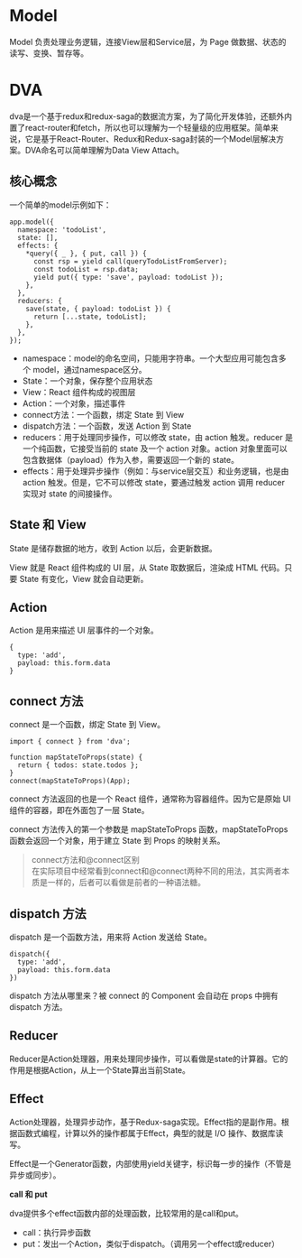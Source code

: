 # Model

Model 负责处理业务逻辑，连接View层和Service层，为 Page 做数据、状态的读写、变换、暂存等。

# DVA

dva是一个基于redux和redux-saga的数据流方案，为了简化开发体验，还额外内置了react-router和fetch，所以也可以理解为一个轻量级的应用框架。简单来说，它是基于React-Router、Redux和Redux-saga封装的一个Model层解决方案。DVA命名可以简单理解为Data View Attach。

## 核心概念

一个简单的model示例如下：

```
app.model({
  namespace: 'todoList',
  state: [],
  effects: {
    *query({ _ }, { put, call }) {
      const rsp = yield call(queryTodoListFromServer);
      const todoList = rsp.data;
      yield put({ type: 'save', payload: todoList });
    },
  },
  reducers: {
    save(state, { payload: todoList }) {
      return [...state, todoList];
    },
  },
});
```

- namespace：model的命名空间，只能用字符串。一个大型应用可能包含多个 model，通过namespace区分。
- State：一个对象，保存整个应用状态
- View：React 组件构成的视图层
- Action：一个对象，描述事件
- connect方法：一个函数，绑定 State 到 View
- dispatch方法：一个函数，发送 Action 到 State
- reducers：用于处理同步操作，可以修改 state，由 action 触发。reducer 是一个纯函数，它接受当前的 state 及一个 action 对象。action 对象里面可以包含数据体（payload）作为入参，需要返回一个新的 state。
- effects：用于处理异步操作（例如：与service层交互）和业务逻辑，也是由 action 触发。但是，它不可以修改 state，要通过触发 action 调用 reducer 实现对 state 的间接操作。

## State 和 View

State 是储存数据的地方，收到 Action 以后，会更新数据。

View 就是 React 组件构成的 UI 层，从 State 取数据后，渲染成 HTML 代码。只要 State 有变化，View 就会自动更新。

## Action

Action 是用来描述 UI 层事件的一个对象。

```
{
  type: 'add',
  payload: this.form.data
}
```

## connect 方法

connect 是一个函数，绑定 State 到 View。

```
import { connect } from 'dva';

function mapStateToProps(state) {
  return { todos: state.todos };
}
connect(mapStateToProps)(App);
```

connect 方法返回的也是一个 React 组件，通常称为容器组件。因为它是原始 UI 组件的容器，即在外面包了一层 State。

connect 方法传入的第一个参数是 mapStateToProps 函数，mapStateToProps 函数会返回一个对象，用于建立 State 到 Props 的映射关系。

> connect方法和@connect区别<br>
> 在实际项目中经常看到connect和@connect两种不同的用法，其实两者本质是一样的，后者可以看做是前者的一种语法糖。

## dispatch 方法

dispatch 是一个函数方法，用来将 Action 发送给 State。

```
dispatch({
  type: 'add',
  payload: this.form.data
})
```

dispatch 方法从哪里来？被 connect 的 Component 会自动在 props 中拥有 dispatch 方法。

## Reducer

Reducer是Action处理器，用来处理同步操作，可以看做是state的计算器。它的作用是根据Action，从上一个State算出当前State。

## Effect

Action处理器，处理异步动作，基于Redux-saga实现。Effect指的是副作用。根据函数式编程，计算以外的操作都属于Effect，典型的就是 I/O 操作、数据库读写。

Effect是一个Generator函数，内部使用yield关键字，标识每一步的操作（不管是异步或同步）。

**call 和 put**

dva提供多个effect函数内部的处理函数，比较常用的是call和put。

- call：执行异步函数
- put：发出一个Action，类似于dispatch。（调用另一个effect或reducer）
